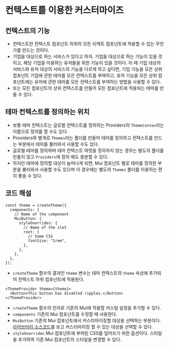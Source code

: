 # 컨텍스트를 이용한 커스터마이즈

## 컨텍스트의 기능

- 컨텍스트란 컨텍스트 컴포넌트 하위의 모든 리액트 컴포넌트에 적용할 수 있는 무언가를 만드는 것이다.
- 기업을 대상으로 하는 서비스가 있다고 하자. 기업을 대상으로 하는 기능이 있을 것이고, 해당 기업을 이용하는 유저들을 위한 기능이 있을 것이다. 이 때 기업 대상의 서비스와 유저 대상의 서비스의 기능을 다르게 하고 싶다면, 기업 기능을 모은 상위 컴포넌트 기업에 관한 테마를 모은 컨텍스트를 부여하고, 유저 기능을 모은 상위 컴포넌트에는 유저에 관한 테마를 모든 컨텍스트를 부여하는 방법을 사용할 수 있다.
- 또는 모든 컴포넌트의 상위 컨텍스트를 만들어 모든 컴포넌트에 적용되는 테마를 만들 수 있다.

## 테마 컨텍스트를 정의하는 위치

- 보통 테마 컨텍스트는 글로벌 컨텍스트를 정의하는 Providers의 `ThemeContex`라는 이름으로 정의를 할 수도 있다.
- Providers와 별개로 `Themes`라는 폴더를 만들어 테마를 정의하고 컨텍스트를 만드는 부분에서 테마를 불러와서 사용할 수도 있다.
- 글로벌 테마를 정의하며 테마 컨텍스트 여럿을 정의하지 않는 경우는 별도의 폴더를 만들지 않고 `Providers`에 정의 해도 충분할 수 있다.
- 하지만 테마에 정의할 대상이 늘어나게 되면, Mui 컴포넌트 별로 테마를 정의한 부분을 불러와서 사용할 수도 있으며 이 경우에는 별도의 `Themes` 폴더를 이용하는 편이 좋을 수 있다.

## 코드 해설

```tsx
const theme = createTheme({
  components: {
    // Name of the component
    MuiButton: {
      styleOverrides: {
        // Name of the slot
        root: {
          // Some CSS
          fontSize: "1rem",
        },
      },
    },
  },
});
```

- `createTheme` 함수의 결과인 `theme` 변수는 테마 컨텍스트의 `theme` 속성에 추가되어 컨텍스트 하위 컴포넌트에 적용된다.

```tsx
<ThemeProvider theme={theme}>
  <Button>This button has disabled ripples.</Button>
</ThemeProvider>
```

- `createTheme` 함수의 인자로 기존의 Mui에 적용할 커스텀 설정을 추가할 수 있다.
- `components` 기존의 Mui 컴포넌트를 수정할 때 사용한다.
- `MuiButton` 기존의 Mui 컴포넌트에서 커스터마이징할 대상을 선택하는 부분이다. [라이브러리 소스코드](https://github.com/mui/material-ui/blob/master/packages/mui-material/src/styles/overrides.d.ts)를 보고 커스터마이징 할 수 있는 대상을 선택할 수 있다.
- `styleOverrides` Mui 컴포넌트에 부여된 CSS를 덮어쓰기 위한 옵션이다. 스타일을 추가하여 기존 Mui 컴포넌트의 스타일을 변경할 수 있다.
